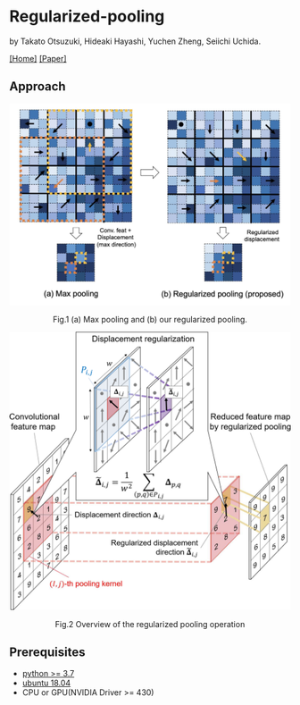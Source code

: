 # Regularized-pooling
by Takato Otsuzuki, Hideaki Hayashi, Yuchen Zheng, Seiichi Uchida. 

[[Home]](http://human.ait.kyushu-u.ac.jp/)
[[Paper]](https://arxiv.org/abs/2005.03709)

## Approach
[](![](./figures/RegularizedPoolingWithEquation.jpg))
[](<img src=./figures/RegularizedPoolingWithEquation.jpg width="640px">)

<div align="center">
<img src=./figures/figure2-7.jpg width="540px" alt="属性" title="Overview of the regularized pooling operation">
  
Fig.1 (a) Max pooling and (b) our regularized pooling.
</div>
<div align="center">
<img src=./figures/RegularizedPoolingWithEquation.jpg width="540px" alt="属性" title="Overview of the regularized pooling operation">
  
Fig.2  Overview of the regularized pooling operation
</div>

## Prerequisites
* [python >= 3.7](https://www.python.org/)
* [ubuntu 18.04](https://ubuntu.com/)
* CPU or GPU(NVIDIA Driver >= 430)
